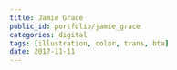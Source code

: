 ```yaml
---
title: Jamie Grace
public_id: portfolio/jamie_grace
categories: digital
tags: [illustration, color, trans, bta]
date: 2017-11-11
---
```


